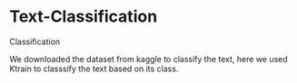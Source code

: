 # Text-Classification
Classification

We downloaded the dataset from kaggle to classify the text, here we used Ktrain to classsify the text based on its class. 
